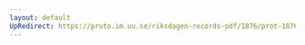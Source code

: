 ```yaml
---
layout: default
UpRedirect: https://pruto.im.uu.se/riksdagen-records-pdf/1876/prot-1876--ak--019/prot-1876--ak--019_000.pdf
---
```


